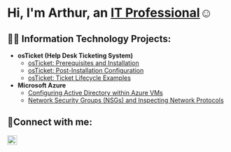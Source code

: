 <h1>Hi, I'm Arthur, an <a href="https://www.linkedin.com/in/arthur-draine-876709126/">IT Professional</a>☺</h1>

<h2>👨‍💻 Information Technology Projects:</h2>

- <b>osTicket (Help Desk Ticketing System)</b>
  - [osTicket: Prerequisites and Installation](https://github.com/ArthurD25/osticket-prereqs)
  - [osTicket: Post-Installation Configuration](https://github.com/ArthurD25/post-install-config)
  - [osTicket: Ticket Lifecycle Examples](https://github.com/ArthurD25/ticket-lifecycle)
- <b>Microsoft Azure</b>
  - [Configuring Active Directory within Azure VMs](https://github.com/ArthurD25/configure-ad)
  - [Network Security Groups (NSGs) and Inspecting Network Protocols](https://github.com/ArthurD25/azure-network-protocols)

<h2>🤳Connect with me:</h2>


[<img align="left" alt="Josh | LinkedIn" width="22px" src="https://cdn.jsdelivr.net/npm/simple-icons@v3/icons/linkedin.svg" />][linkedin]


[linkedin]: www.linkedin.com/in/arthurdraine
